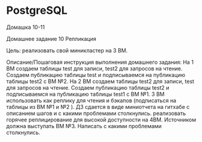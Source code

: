 # PostgreSQL
Домашка 10-11

Домашнее задание 10
Репликация

Цель:
реализовать свой миникластер на 3 ВМ.


Описание/Пошаговая инструкция выполнения домашнего задания:
На 1 ВМ создаем таблицы test для записи, test2 для запросов на чтение.
Создаем публикацию таблицы test и подписываемся на публикацию таблицы test2 с ВМ №2.
На 2 ВМ создаем таблицы test2 для записи, test для запросов на чтение.
Создаем публикацию таблицы test2 и подписываемся на публикацию таблицы test1 с ВМ №1.
3 ВМ использовать как реплику для чтения и бэкапов (подписаться на таблицы из ВМ №1 и №2 ).
ДЗ сдается в виде миниотчета на гитхабе с описанием шагов и с какими проблемами столкнулись.
реализовать горячее реплицирование для высокой доступности на 4ВМ. Источником должна выступать ВМ №3. Написать с какими проблемами столкнулись.
